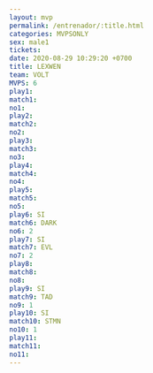```yaml
---
layout: mvp
permalink: /entrenador/:title.html
categories: MVPSONLY
sex: male1
tickets: 
date: 2020-08-29 10:29:20 +0700
title: LEXWEN
team: VOLT
MVPS: 6
play1: 
match1: 
no1: 
play2: 
match2: 
no2: 
play3: 
match3: 
no3: 
play4: 
match4: 
no4: 
play5: 
match5: 
no5: 
play6: SI
match6: DARK
no6: 2
play7: SI
match7: EVL
no7: 2
play8: 
match8: 
no8: 
play9: SI
match9: TAD
no9: 1
play10: SI
match10: STMN
no10: 1
play11: 
match11: 
no11:
---
```

